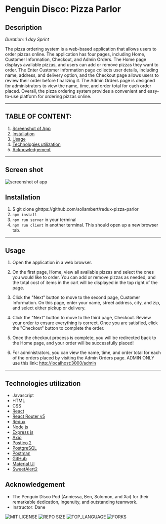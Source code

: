 # Penguin Disco: Pizza Parlor

## Description

_Duration: 1 day Sprint_

The pizza ordering system is a web-based application that allows users to order pizzas online. The application has four pages, including Home, Customer Information, Checkout, and Admin Orders. The Home page displays available pizzas, and users can add or remove pizzas they want to order. The Enter Customer Information page collects user details, including name, address, and delivery option, and the Checkout page allows users to review their order before finalizing it. The Admin Orders page is designed for administrators to view the name, time, and order total for each order placed. Overall, the pizza ordering system provides a convenient and easy-to-use platform for ordering pizzas online.

---
## **TABLE OF CONTENT:**
1. [Screenshot of App](#screen-shot)
1. [Installation](#installation)
1. [Usage](#usage)
1. [Technologies utilization](#technologies-utilization)
1. [Acknowledgement](#acknowledgement)

---
## Screen shot 
![screenshot of app](./public/images/screenshot.png)

## Installation
1. $ git clone ghttps://github.com/sollambert/redux-pizza-parlor
1. `npm install`
1. `npm run server` in your terminal
1. `npm run client` in another terminal. This should open up a new browser tab.

---

## Usage

1. Open the application in a web browser.

1. On the first page, Home, view all available pizzas and select the ones you would like to order. You can add or remove pizzas as needed, and the total cost of items in the cart will be displayed in the top right of the page.

1. Click the "Next" button to move to the second page, Customer Information. On this page, enter your name, street address, city, and zip, and select either pickup or delivery. 

1. Click the "Next" button to move to the third page, Checkout. Review your order to ensure everything is correct. Once you are satisfied, click the "Checkout" button to complete the order. 

1. Once the checkout process is complete, you will be redirected back to the Home page, and your order will be successfully placed!

1. For administrators, you can view the name, time, and order total for each of the orders placed by visiting the Admin Orders page. ADMIN ONLY use this link: [http://localhost:3000/admin](http://localhost:3000/admin)

---

## Technologies utilization 

* Javascript
* HTML
* CSS
* [React](https://reactjs.org/)
* [React Router v5](https://v5.reactrouter.com/web/guides/quick-start)
* [Redux](https://redux.js.org/)
* [Node js](https://nodejs.org/en/about/)
* [Express js](https://expressjs.com/)
* [Axio](https://axio.com/)
* [Postico 2](https://eggerapps.at/postico2/)
* [PostgreSQL](https://www.postgresql.org/)
* [Postman](https://www.postman.com/)
* [GitHub](https://github.com/xaihang/) 
* [Material UI](https://mui.com/)
* [SweetAlert2](https://sweetalert2.github.io/)



## Acknowledgement
- The Penguin Disco Pod (Anniessa, Ben, Solomon, and Xai) for their remarkable dedication, ingenuity, and outstanding teamwork. 
- Instructor: Dane 


![MIT LICENSE](https://img.shields.io/github/license/scottbromander/the_marketplace.svg?style=flat-square)
![REPO SIZE](https://img.shields.io/github/repo-size/scottbromander/the_marketplace.svg?style=flat-square)
![TOP_LANGUAGE](https://img.shields.io/github/languages/top/scottbromander/the_marketplace.svg?style=flat-square)
![FORKS](https://img.shields.io/github/forks/scottbromander/the_marketplace.svg?style=social)
